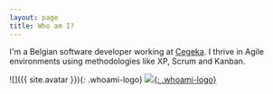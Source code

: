 ```yaml
---
layout: page
title: Who am I?
---
```


I'm a Belgian software developer working at [Cegeka](https://www.cegeka.com). 
I thrive in Agile environments using methodologies like XP, Scrum and Kanban.

![]({{ site.avatar }}){: .whoami-logo}
[![]({{site.url}}/public/assets/Twitter_Logo_White_On_Blue.png){: .whoami-logo}](https://twitter.com/TimDM1980)